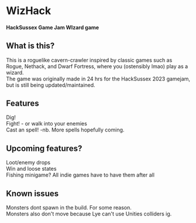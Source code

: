 # WizHack
#### HackSussex Game Jam WIzard game

## What is this?
This is a roguelike cavern-crawler inspired by classic games such as Rogue, Nethack, and Dwarf Fortress, where you (ostensibly lmao) play as a wizard. <br>
The game was originally made in 24 hrs for the HackSussex 2023 gamejam, but is still being updated/maintained.

## Features
Dig!<br>
Fight! - or walk into your enemies<br>
Cast an spell! -nb. More spells hopefully coming.<br>

## Upcoming features?
Loot/enemy drops<br>
Win and loose states<br>
Fishing minigame? All indie games have to have them after all<br>

## Known issues
Monsters dont spawn in the build. For some reason.<br>
Monsters also don't move because Lye can't use Unities colliders ig.<br>
